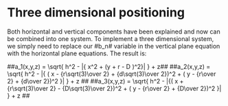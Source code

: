 Three dimensional positioning 
=============================

Both horizontal and vertical components have been explained and now can be combined into one system. To implement a three dimensional system, we simply need to replace our #b_n# variable in the vertical plane equation with the horizontal plane equations. The result is:

##a_1(x,y,z) = \sqrt{ h^2 - |{ x^2 + (y + r - D )^2}| } + z##
##a_2(x,y,z) = \sqrt{ h^2 - |{ ( x - {r\sqrt(3)\over 2} + {d\sqrt(3)\over 2})^2 + ( y - {r\over 2} + {d\over 2})^2 }| } + z ##
##a_3(x,y,z) = \sqrt{ h^2 -  |{( x + {r\sqrt(3)\over 2} - {D\sqrt(3)\over 2})^2 + ( y - {r\over 2} + {D\over 2})^2   }| } + z ##
